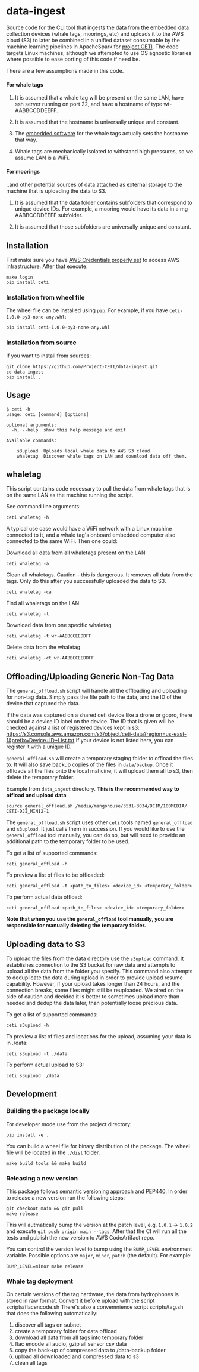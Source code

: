 # data-ingest

Source code for the CLI tool that ingests the data from the embedded data collection devices (whale tags, moorings, etc) and uploads it to the AWS cloud (S3) to later be combined in a unified dataset consumable by the machine learning pipelines in ApacheSpark for [project CETI](https://www.projectceti.org/).
The code targets Linux machines, although we attempted to use OS agnostic libraries where possible to ease porting of this code if need be.

There are a few assumptions made in this code.

#### For whale tags

1) It is assumed that a whale tag will be present on the same LAN, have ssh server running on port 22, and have a hostname of type wt-AABBCCDDEEFF.

2) It is assumed that the hostname is universally unique and constant.

3) The [embedded software](https://github.com/Project-CETI/whale-tag-embedded/tree/main/packages/ceti-tag-set-hostname) for the whale tags actually sets the hostname that way.

4) Whale tags are mechanically isolated to withstand high pressures, so we assume LAN is a WiFi.

#### For moorings

..and other potential sources of data attached as external storage to the machine that is uploading the data to S3.

1) It is assumed that the data folder contains subfolders that correspond to unique device IDs. For example, a mooring would have its data in a mg-AABBCCDDEEFF subfolder.

2) It is assumed that those subfolders are universally unique and constant.

## Installation

First make sure you have [AWS Credentials properly set](https://docs.aws.amazon.com/cli/latest/userguide/cli-configure-files.html) to access AWS infrastructure. After that execute:

```console
make login
pip install ceti
```

### Installation from wheel file

The wheel file can be installed using `pip`. For example, if you have `ceti-1.0.0-py3-none-any.whl`:

```console
pip install ceti-1.0.0-py3-none-any.whl
```

### Installation from source

If you want to install from sources:

```console
git clone https://github.com/Project-CETI/data-ingest.git
cd data-ingest
pip install .
```

## Usage

```console
$ ceti -h
usage: ceti [command] [options]

optional arguments:
  -h, --help  show this help message and exit

Available commands:

    s3upload  Uploads local whale data to AWS S3 cloud.
    whaletag  Discover whale tags on LAN and download data off them.
```

## whaletag

This script contains code necessary to pull the data from whale tags that is on the same LAN as the machine running the script.

See command line arguments:

```console
ceti whaletag -h
```

A typical use case would have a WiFi network with a Linux machine connected to it, and a whale tag's onboard embedded computer also connected to the same WiFi.
Then one could:

Download all data from all whaletags present on the LAN

```console
ceti whaletag -a
```

Clean all whaletags. Caution - this is dangerous. It removes all data from the tags. Only do this after you successfully uploaded the data to S3.

```console
ceti whaletag -ca
```

Find all whaletags on the LAN

```console
ceti whaletag -l
```

Download data from one specific whaletag

```console
ceti whaletag -t wr-AABBCCEEDDFF
```

Delete data from the whaletag

```console
ceti whaletag -ct wr-AABBCCEEDDFF
```



## Offloading/Uploading Generic Non-Tag Data
The `general_offload.sh` script will handle all the offloading and uploading for non-tag data. Simply pass the file path to the data, and the ID of the device that captured the data.

If the data was captured on a shared ceti device like a drone or gopro, there should be a device ID label on the device. The ID that is given will be checked against a list of registered devices kept in s3: https://s3.console.aws.amazon.com/s3/object/ceti-data?region=us-east-1&prefix=Device+ID+List.txt
If your device is not listed here, you can register it with a unique ID.

`general_offload.sh` will create a temporary staging folder to offload the files to. It will also save backup copies of the files in `data/backup`. Once it offloads all the files onto the local mahcine, it will upload them all to s3, then delete the temporary folder.

Example from `data_ingest` directory. **This is the recommended way to offload and upload data** 
```console
source general_offload.sh /media/mangohouse/3531-3034/DCIM/100MEDIA/ CETI-DJI_MINI2-1
```

The `general_offload.sh` script uses other `ceti` tools named `general_offload` and `s3upload`. It just calls them in succession. If you would like to use the `general_offload` tool manually, you can do so, but will need to provide an additional path to the temporary folder to be used.

To get a list of supported commands:

```console
ceti general_offload -h
```

To preview a list of files to be offloaded:

```console
ceti general_offload -t <path_to_files> <device_id> <temporary_folder>
```

To perform actual data offload:

```console
ceti general_offload <path_to_files> <device_id> <temporary_folder>
```

**Note that when you use the `general_offload` tool manually, you are responsible for manually deleting the temporary folder.**

## Uploading data to S3

To upload the files from the data directory use the `s3upload` command. It establishes connection to the S3 bucket for raw data and attempts to upload all the data from the folder you specify.
This command also attempts to deduplicate the data during upload in order to provide upload resume capability. However, if your upload takes longer than 24 hours, and the connection breaks, some files might still be reuploaded.
We aired on the side of caution and decided it is better to sometimes upload more than needed and dedup the data later, than potentially loose precious data.

To get a list of supported commands:

```console
ceti s3upload -h
```

To preview a list of files and locations for the upload, assuming your data is in ./data:

```console
ceti s3upload -t ./data
```

To perform actual upload to S3:

```console
ceti s3upload ./data
```

## Development

### Building the package locally

For developer mode use from the project directory:

```console
pip install -e .
```

You can build a wheel file for binary distribution of the package. The wheel file will be located in the `./dist` folder.

```console
make build_tools && make build
```

### Releasing a new version

This package follows [semantic versioning](https://semver.org/) approach and [PEP440](https://www.python.org/dev/peps/pep-0440). In order to release a new version run the following steps:

```console
git checkout main && git pull
make release
```

This will autmatically bump the version at the patch level, e.g. `1.0.1` -> `1.0.2` and execute `git push origin main --tags`. After that the CI will run all the tests and publish the new version to  AWS CodeArtifact repo.

You can control the version level to bump using the `BUMP_LEVEL` environment variable.
Possible options are `major`, `minor`, `patch` (the default). For example:

```console
BUMP_LEVEL=minor make release
```

### Whale tag deployment

On certain versions of the tag hardware, the data from hydrophones is stored in raw format. Convert it before upload with the script scripts/flacencode.sh
There's also a convemnience script scripts/tag.sh that does the following automatically:
1) discover all tags on subnet
2) create a temporary folder for data offload
3) download all data from all tags into temporary folder
4) flac encode all audio, gzip all sensor csv data
5) copy the back-up of compressed data to /data-backup folder
6) upload all downloaded and compressed data to s3
7) clean all tags
